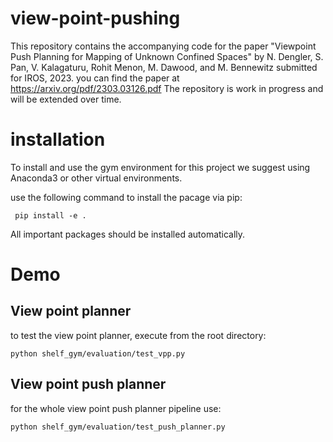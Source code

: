 # view-point-pushing
This repository contains the accompanying code for the paper "Viewpoint Push Planning for Mapping of Unknown Confined Spaces" by N. Dengler, S. Pan, V. Kalagaturu, Rohit Menon, M. Dawood, and M. Bennewitz submitted for IROS, 2023. you can find the paper at https://arxiv.org/pdf/2303.03126.pdf
The repository is work in progress and will be extended over time.

# installation
To install and use the gym environment for this project we suggest using Anaconda3 or other virtual environments.

use the following command to install the pacage via pip:

``` pip install -e .```

All important packages should be installed automatically.

# Demo
## View point planner
to test the view point planner, execute from the root directory:

```python shelf_gym/evaluation/test_vpp.py```

## View point push planner

for the whole view point push planner pipeline use:

```python shelf_gym/evaluation/test_push_planner.py```
